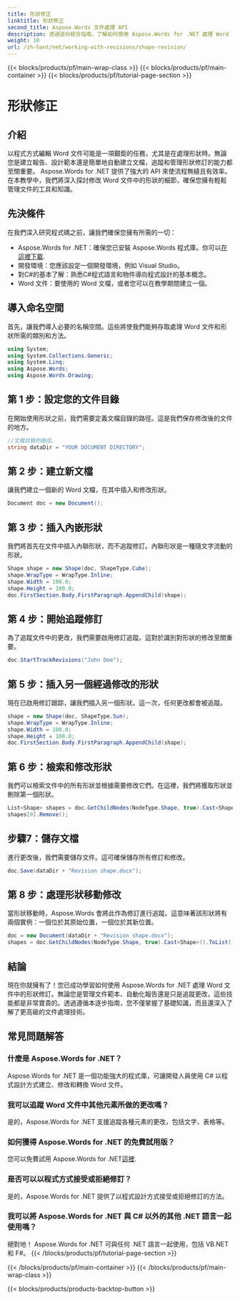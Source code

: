 ```yaml
---
title: 形狀修正
linktitle: 形狀修正
second_title: Aspose.Words 文件處理 API
description: 透過這份綜合指南，了解如何使用 Aspose.Words for .NET 處理 Word 文件中的形狀修訂。掌握追蹤更改、插入形狀等。
weight: 10
url: /zh-hant/net/working-with-revisions/shape-revision/
---
```


{{< blocks/products/pf/main-wrap-class >}}
{{< blocks/products/pf/main-container >}}
{{< blocks/products/pf/tutorial-page-section >}}

# 形狀修正

## 介紹

以程式方式編輯 Word 文件可能是一項艱鉅的任務，尤其是在處理形狀時。無論您是建立報告、設計範本還是簡單地自動建立文檔，追蹤和管理形狀修訂的能力都至關重要。 Aspose.Words for .NET 提供了強大的 API 來使流程無縫且有效率。在本教學中，我們將深入探討修改 Word 文件中的形狀的細節，確保您擁有輕鬆管理文件的工具和知識。

## 先決條件

在我們深入研究程式碼之前，讓我們確保您擁有所需的一切：

-  Aspose.Words for .NET：確保您已安裝 Aspose.Words 程式庫。你可以[在這裡下載](https://releases.aspose.com/words/net/).
- 開發環境：您應該設定一個開發環境，例如 Visual Studio。
- 對C#的基本了解：熟悉C#程式語言和物件導向程式設計的基本概念。
- Word 文件：要使用的 Word 文檔，或者您可以在教學期間建立一個。

## 導入命名空間

首先，讓我們導入必要的名稱空間。這些將使我們能夠存取處理 Word 文件和形狀所需的類別和方法。

```csharp
using System;
using System.Collections.Generic;
using System.Linq;
using Aspose.Words;
using Aspose.Words.Drawing;
```

## 第 1 步：設定您的文件目錄

在開始使用形狀之前，我們需要定義文檔目錄的路徑。這是我們保存修改後的文件的地方。

```csharp
//文檔目錄的路徑。
string dataDir = "YOUR DOCUMENT DIRECTORY";
```

## 第 2 步：建立新文檔

讓我們建立一個新的 Word 文檔，在其中插入和修改形狀。

```csharp
Document doc = new Document();
```

## 第 3 步：插入內嵌形狀

我們將首先在文件中插入內聯形狀，而不追蹤修訂。內聯形狀是一種隨文字流動的形狀。

```csharp
Shape shape = new Shape(doc, ShapeType.Cube);
shape.WrapType = WrapType.Inline;
shape.Width = 100.0;
shape.Height = 100.0;
doc.FirstSection.Body.FirstParagraph.AppendChild(shape);
```

## 第 4 步：開始追蹤修訂

為了追蹤文件中的更改，我們需要啟用修訂追蹤。這對於識別對形狀的修改至關重要。

```csharp
doc.StartTrackRevisions("John Doe");
```

## 第 5 步：插入另一個經過修改的形狀

現在已啟用修訂跟踪，讓我們插入另一個形狀。這一次，任何更改都會被追蹤。

```csharp
shape = new Shape(doc, ShapeType.Sun);
shape.WrapType = WrapType.Inline;
shape.Width = 100.0;
shape.Height = 100.0;
doc.FirstSection.Body.FirstParagraph.AppendChild(shape);
```

## 第 6 步：檢索和修改形狀

我們可以檢索文件中的所有形狀並根據需要修改它們。在這裡，我們將獲取形狀並刪除第一個形狀。

```csharp
List<Shape> shapes = doc.GetChildNodes(NodeType.Shape, true).Cast<Shape>().ToList();
shapes[0].Remove();
```

## 步驟7：儲存文檔

進行更改後，我們需要儲存文件。這可確保儲存所有修訂和修改。

```csharp
doc.Save(dataDir + "Revision shape.docx");
```

## 第 8 步：處理形狀移動修改

當形狀移動時，Aspose.Words 會將此作為修訂進行追蹤。這意味著該形狀將有兩個實例：一個位於其原始位置，一個位於其新位置。

```csharp
doc = new Document(dataDir + "Revision shape.docx");
shapes = doc.GetChildNodes(NodeType.Shape, true).Cast<Shape>().ToList();
```

## 結論

現在你就擁有了！您已成功學習如何使用 Aspose.Words for .NET 處理 Word 文件中的形狀修訂。無論您是管理文件範本、自動化報告還是只是追蹤更改，這些技能都是非常寶貴的。透過遵循本逐步指南，您不僅掌握了基礎知識，而且還深入了解了更高級的文件處理技術。

## 常見問題解答

### 什麼是 Aspose.Words for .NET？
Aspose.Words for .NET 是一個功能強大的程式庫，可讓開發人員使用 C# 以程式設計方式建立、修改和轉換 Word 文件。

### 我可以追蹤 Word 文件中其他元素所做的更改嗎？
是的，Aspose.Words for .NET 支援追蹤各種元素的更改，包括文字、表格等。

### 如何獲得 Aspose.Words for .NET 的免費試用版？
您可以免費試用 Aspose.Words for .NET[這裡](https://releases.aspose.com/).

### 是否可以以程式方式接受或拒絕修訂？
是的，Aspose.Words for .NET 提供了以程式設計方式接受或拒絕修訂的方法。

### 我可以將 Aspose.Words for .NET 與 C# 以外的其他 .NET 語言一起使用嗎？
絕對地！ Aspose.Words for .NET 可與任何 .NET 語言一起使用，包括 VB.NET 和 F#。
{{< /blocks/products/pf/tutorial-page-section >}}

{{< /blocks/products/pf/main-container >}}
{{< /blocks/products/pf/main-wrap-class >}}

{{< blocks/products/products-backtop-button >}}
